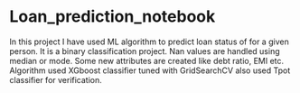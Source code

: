 # Loan_prediction_notebook

In this project I have used ML algorithm to predict loan status of for a given person.
It is a binary classification project.
Nan values are handled using median or mode.
Some new attributes are created like debt ratio, EMI etc.
Algorithm used XGboost classifier tuned with GridSearchCV
also used Tpot classifier for verification.

